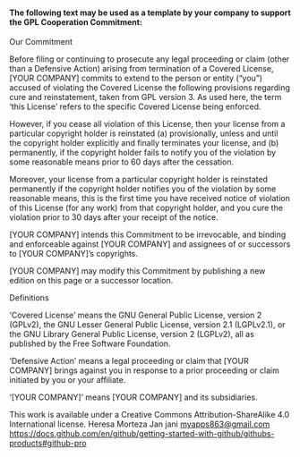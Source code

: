 
#### The following text may be used as a template by your company to support the GPL Cooperation Commitment: 

Our Commitment

Before filing or continuing to prosecute any legal proceeding or claim (other than a Defensive Action) arising from termination of a Covered License, [YOUR COMPANY] commits to extend to the person or entity (“you”) accused of violating the Covered License the following provisions regarding cure and reinstatement, taken from GPL version 3. As used here, the term ‘this License’ refers to the specific Covered License being enforced.

However, if you cease all violation of this License, then your license from a particular copyright holder is reinstated (a) provisionally, unless and until the copyright holder explicitly and finally terminates your license, and (b) permanently, if the copyright holder fails to notify you of the violation by some reasonable means prior to 60 days after the cessation.

Moreover, your license from a particular copyright holder is reinstated permanently if the copyright holder notifies you of the violation by some reasonable means, this is the first time you have received notice of violation of this License (for any work) from that copyright holder, and you cure the violation prior to 30 days after your receipt of the notice.

[YOUR COMPANY] intends this Commitment to be irrevocable, and binding and enforceable against [YOUR COMPANY] and assignees of or successors to [YOUR COMPANY]’s copyrights.

[YOUR COMPANY] may modify this Commitment by publishing a new edition on this page or a successor location.

Definitions

‘Covered License’ means the GNU General Public License, version 2 (GPLv2), the GNU Lesser General Public License, version 2.1 (LGPLv2.1), or the GNU Library General Public License, version 2 (LGPLv2), all as published by the Free Software Foundation.

‘Defensive Action’ means a legal proceeding or claim that [YOUR COMPANY] brings against you in response to a prior proceeding or claim initiated by you or your affiliate.

‘[YOUR COMPANY]’ means [YOUR COMPANY] and its subsidiaries.

This work is available under a Creative Commons Attribution-ShareAlike 4.0 International license.
Heresa 
Morteza Jan jani 
myapps863@gmail.com
https://docs.github.com/en/github/getting-started-with-github/githubs-products#github-pro
